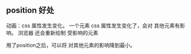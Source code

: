 ## position  好处

动画：css 属性发生变化。
一个元素 css 属性发生变化了，会对 其他元素有影响。
浏览器  还会重新绘制  受影响的元素

用了position之后，可以将 对其他元素的影响降到最小。
